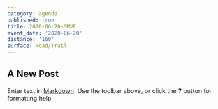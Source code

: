 ```yaml
---
category: agenda
published: true
title: 2020-06-20-SMVE
event_date: '2020-06-20'
distance: '160'
surface: Road/Trail
---
```

## A New Post

Enter text in [Markdown](http://daringfireball.net/projects/markdown/). Use the toolbar above, or click the **?** button for formatting help.
